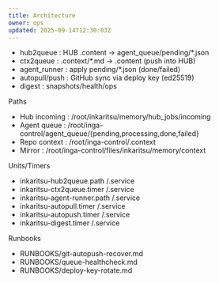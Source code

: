 ```yaml
---
title: Architecture
owner: ops
updated: 2025-09-14T12:30:03Z
---
```

- hub2queue : HUB .content -> agent_queue/pending/*.json
- ctx2queue : .context/*.md -> .content (push into HUB)
- agent_runner : apply pending/*.json (done/failed)
- autopull/push : GitHub sync via deploy key (ed25519)
- digest : snapshots/health/ops

Paths
- Hub incoming : /root/inkaritsu/memory/hub_jobs/incoming
- Agent queue  : /root/inga-control/agent_queue/{pending,processing,done,failed}
- Repo context : /root/inga-control/.context
- Mirror       : /root/inga-control/files/inkaritsu/memory/context

Units/Timers
- inkaritsu-hub2queue.path /.service
- inkaritsu-ctx2queue.timer /.service
- inkaritsu-agent-runner.path /.service
- inkaritsu-autopull.timer /.service
- inkaritsu-autopush.timer /.service
- inkaritsu-digest.timer /.service

Runbooks
- RUNBOOKS/git-autopush-recover.md
- RUNBOOKS/queue-healthcheck.md
- RUNBOOKS/deploy-key-rotate.md

